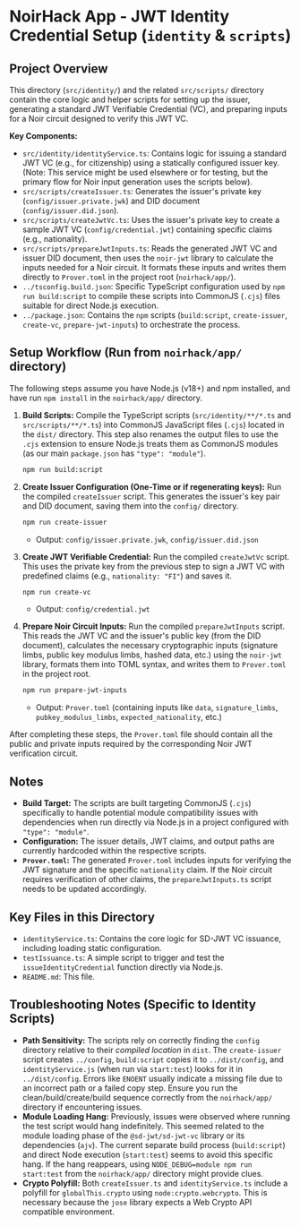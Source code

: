 # NoirHack App - JWT Identity Credential Setup (`identity` & `scripts`)

## Project Overview

This directory (`src/identity/`) and the related `src/scripts/` directory contain the core logic and helper scripts for setting up the issuer, generating a standard JWT Verifiable Credential (VC), and preparing inputs for a Noir circuit designed to verify this JWT VC.

**Key Components:**

*   `src/identity/identityService.ts`: Contains logic for issuing a standard JWT VC (e.g., for citizenship) using a statically configured issuer key. (Note: This service might be used elsewhere or for testing, but the primary flow for Noir input generation uses the scripts below).
*   `src/scripts/createIssuer.ts`: Generates the issuer's private key (`config/issuer.private.jwk`) and DID document (`config/issuer.did.json`).
*   `src/scripts/createJwtVc.ts`: Uses the issuer's private key to create a sample JWT VC (`config/credential.jwt`) containing specific claims (e.g., nationality).
*   `src/scripts/prepareJwtInputs.ts`: Reads the generated JWT VC and issuer DID document, then uses the `noir-jwt` library to calculate the inputs needed for a Noir circuit. It formats these inputs and writes them directly to `Prover.toml` in the project root (`noirhack/app/`).
*   `../tsconfig.build.json`: Specific TypeScript configuration used by `npm run build:script` to compile these scripts into CommonJS (`.cjs`) files suitable for direct Node.js execution.
*   `../package.json`: Contains the `npm` scripts (`build:script`, `create-issuer`, `create-vc`, `prepare-jwt-inputs`) to orchestrate the process.

## Setup Workflow (Run from `noirhack/app/` directory)

The following steps assume you have Node.js (v18+) and npm installed, and have run `npm install` in the `noirhack/app/` directory.

1.  **Build Scripts:**
    Compile the TypeScript scripts (`src/identity/**/*.ts` and `src/scripts/**/*.ts`) into CommonJS JavaScript files (`.cjs`) located in the `dist/` directory. This step also renames the output files to use the `.cjs` extension to ensure Node.js treats them as CommonJS modules (as our main `package.json` has `"type": "module"`).
    ```bash
    npm run build:script
    ```

2.  **Create Issuer Configuration (One-Time or if regenerating keys):**
    Run the compiled `createIssuer` script. This generates the issuer's key pair and DID document, saving them into the `config/` directory.
    ```bash
    npm run create-issuer
    ```
    *   Output: `config/issuer.private.jwk`, `config/issuer.did.json`

3.  **Create JWT Verifiable Credential:**
    Run the compiled `createJwtVc` script. This uses the private key from the previous step to sign a JWT VC with predefined claims (e.g., `nationality: "FI"`) and saves it.
    ```bash
    npm run create-vc
    ```
    *   Output: `config/credential.jwt`

4.  **Prepare Noir Circuit Inputs:**
    Run the compiled `prepareJwtInputs` script. This reads the JWT VC and the issuer's public key (from the DID document), calculates the necessary cryptographic inputs (signature limbs, public key modulus limbs, hashed data, etc.) using the `noir-jwt` library, formats them into TOML syntax, and writes them to `Prover.toml` in the project root.
    ```bash
    npm run prepare-jwt-inputs
    ```
    *   Output: `Prover.toml` (containing inputs like `data`, `signature_limbs`, `pubkey_modulus_limbs`, `expected_nationality`, etc.)

After completing these steps, the `Prover.toml` file should contain all the public and private inputs required by the corresponding Noir JWT verification circuit.

## Notes

*   **Build Target:** The scripts are built targeting CommonJS (`.cjs`) specifically to handle potential module compatibility issues with dependencies when run directly via Node.js in a project configured with `"type": "module"`.
*   **Configuration:** The issuer details, JWT claims, and output paths are currently hardcoded within the respective scripts.
*   **`Prover.toml`:** The generated `Prover.toml` includes inputs for verifying the JWT signature and the specific `nationality` claim. If the Noir circuit requires verification of other claims, the `prepareJwtInputs.ts` script needs to be updated accordingly.

## Key Files in this Directory

*   `identityService.ts`: Contains the core logic for SD-JWT VC issuance, including loading static configuration.
*   `testIssuance.ts`: A simple script to trigger and test the `issueIdentityCredential` function directly via Node.js.
*   `README.md`: This file.

## Troubleshooting Notes (Specific to Identity Scripts)

*   **Path Sensitivity:** The scripts rely on correctly finding the `config` directory relative to their *compiled location* in `dist`. The `create-issuer` script creates `../config`, `build:script` copies it to `../dist/config`, and `identityService.js` (when run via `start:test`) looks for it in `../dist/config`. Errors like `ENOENT` usually indicate a missing file due to an incorrect path or a failed copy step. Ensure you run the clean/build/create/build sequence correctly from the `noirhack/app/` directory if encountering issues.
*   **Module Loading Hang:** Previously, issues were observed where running the test script would hang indefinitely. This seemed related to the module loading phase of the `@sd-jwt/sd-jwt-vc` library or its dependencies (`ajv`). The current separate build process (`build:script`) and direct Node execution (`start:test`) seems to avoid this specific hang. If the hang reappears, using `NODE_DEBUG=module npm run start:test` from the `noirhack/app/` directory might provide clues.
*   **Crypto Polyfill:** Both `createIssuer.ts` and `identityService.ts` include a polyfill for `globalThis.crypto` using `node:crypto.webcrypto`. This is necessary because the `jose` library expects a Web Crypto API compatible environment. 
